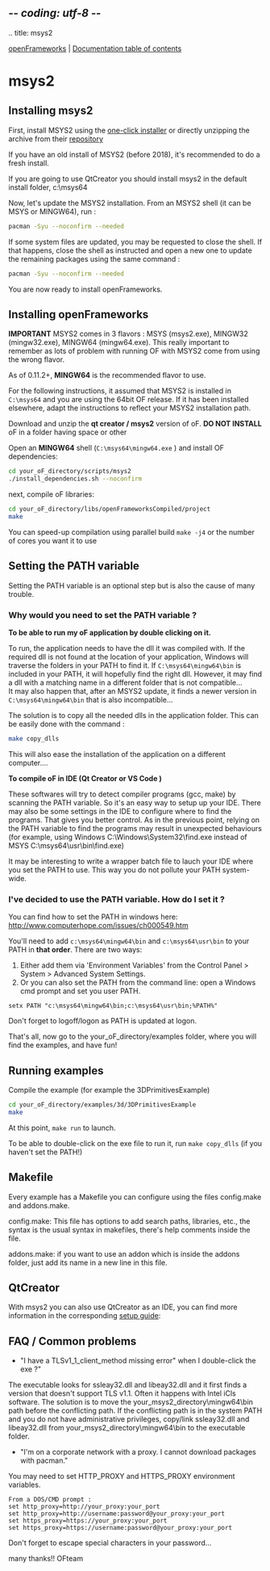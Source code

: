 ## -*- coding: utf-8 -*-
.. title: msys2

[openFrameworks](/) | [Documentation table of contents](table_of_contents.md)

msys2
=====

Installing msys2
----------------

First, install MSYS2 using the [one-click installer](https://msys2.github.io/) or
directly unzipping the archive from their [repository](http://sourceforge.net/projects/msys2/files/Base/x86_64/)

If you have an old install of MSYS2 (before 2018), it's recommended to do a fresh install.

If you are going to use QtCreator you should install msys2 in the default install folder, c:\msys64



Now, let's update the MSYS2 installation.
From an MSYS2 shell (it can be MSYS or MINGW64), run :

```sh
pacman -Syu --noconfirm --needed
```

If some system files are updated, you may be requested to close the shell.
If that happens, close the shell as instructed and open a new one to update the remaining packages using the same command :

```sh
pacman -Syu --noconfirm --needed
```

You are now ready to install openFrameworks.


Installing openFrameworks
-------------------------

**IMPORTANT**
MSYS2 comes in 3 flavors : MSYS (msys2.exe), MINGW32 (mingw32.exe), MINGW64 (mingw64.exe).
This really important to remember as lots of problem with running OF with MSYS2 come from using the wrong flavor.

As of 0.11.2+, **MINGW64** is the recommended flavor to use.

For the following instructions, it assumed that MSYS2 is installed in `C:\msys64` and you are using the 64bit OF release. 
If it has been installed elsewhere, adapt the instructions to reflect your MSYS2 installation path.

Download and unzip the **qt creator / msys2** version of oF. 
**DO NOT INSTALL** oF in a folder having space or other 

Open an **MINGW64** shell (`C:\msys64\mingw64.exe` ) and install OF dependencies:

```sh
cd your_oF_directory/scripts/msys2
./install_dependencies.sh --noconfirm
```

next, compile oF libraries:

```sh
cd your_oF_directory/libs/openFrameworksCompiled/project
make
```

You can speed-up compilation using parallel build `make -j4` or the number of cores you want it to use


Setting the PATH variable
-------------------------

Setting the PATH variable is an optional step but is also the cause of many trouble.

### Why would you need to set the PATH variable ?

__To be able to run my oF application by double clicking on it.__

To run, the application needs to have the dll it was compiled with.
If the required dll is not found at the location of your application, Windows will traverse the folders in your PATH to find it.
If `C:\msys64\mingw64\bin` is included in your PATH, it will hopefully find the right dll.
However, it may find a dll with a matching name in a different folder that is not compatible...  
It may also happen that, after an MSYS2 update, it finds a newer version in `C:\msys64\mingw64\bin` that is also incompatible...

The solution is to copy all the needed dlls in the application folder.
This can be easily done with the command : 

```sh
make copy_dlls
```
This will also ease the installation of the application on a different computer....


__To compile oF in IDE (Qt Creator or VS Code )__

These softwares will try to detect compiler programs (gcc, make) by scanning the PATH variable.
So it's an easy way to setup up your IDE.
There may also be some settings in the IDE to configure where to find the programs.
That gives you better control.
As in the previous point, relying on the PATH variable to find the programs may result in unexpected behaviours (for example, using Windows C:\Windows\System32\find.exe instead of MSYS C:\msys64\usr\bin\find.exe)

It may be interesting to write a wrapper batch file to lauch your IDE where you set the PATH to use.
This way you do not pollute your PATH system-wide.

### I've decided to use the PATH variable. How do I set it ?

You can find how to set the PATH in windows here: http://www.computerhope.com/issues/ch000549.htm

You'll need to add `c:\msys64\mingw64\bin` and `c:\msys64\usr\bin` to your PATH in **that order**.
There are two ways:

1. Either add them via 'Environment Variables' from the Control Panel > System > Advanced System Settings.
2. Or you can also set the PATH from the command line: open a Windows cmd prompt and set you user PATH.
```
setx PATH "c:\msys64\mingw64\bin;c:\msys64\usr\bin;%PATH%"
```

Don't forget to logoff/logon as PATH is updated at logon.

That's all, now go to the your_oF_directory/examples folder, where you will find
the examples, and have fun!

Running examples
----------------
Compile the example (for example the 3DPrimitivesExample)

```sh
cd your_oF_directory/examples/3d/3DPrimitivesExample
make
```

At this point, `make run` to launch.

To be able to double-click on the exe file to run it, run `make copy_dlls` (if you haven't set the PATH!)

Makefile
--------

Every example has a Makefile you can configure using the files config.make
and addons.make.

config.make: This file has options to add search paths, libraries, etc., the
syntax is the usual syntax in makefiles, there's help comments inside the file.

addons.make: if you want to use an addon which is inside the addons folder, just
add its name in a new line in this file.

QtCreator
---------

With msys2 you can also use QtCreator as an IDE, you can find more information in the corresponding [setup guide](../qtcreator):

FAQ / Common problems
---------------------
- "I have a TLSv1_1_client_method missing error" when I double-click the exe ?"

The executable looks for ssleay32.dll and libeay32.dll and it first finds a version that doesn't support TLS v1.1. Often it happens with Intel iCls software. The solution is to move the your_msys2_directory\mingw64\bin path before the conflicting path. If the conflicting path is in the system PATH and you do not have administrative privileges, copy/link ssleay32.dll and libeay32.dll from your_msys2_directory\mingw64\bin to the executable folder.

- "I'm on a corporate network with a proxy. I cannot download packages with pacman."

You may need to set HTTP_PROXY and HTTPS_PROXY environment variables.

    From a DOS/CMD prompt :
    set http_proxy=http://your_proxy:your_port
    set http_proxy=http://username:password@your_proxy:your_port
    set https_proxy=https://your_proxy:your_port
    set https_proxy=https://username:password@your_proxy:your_port
Don't forget to escape special characters in your password...





many thanks!! OFteam

